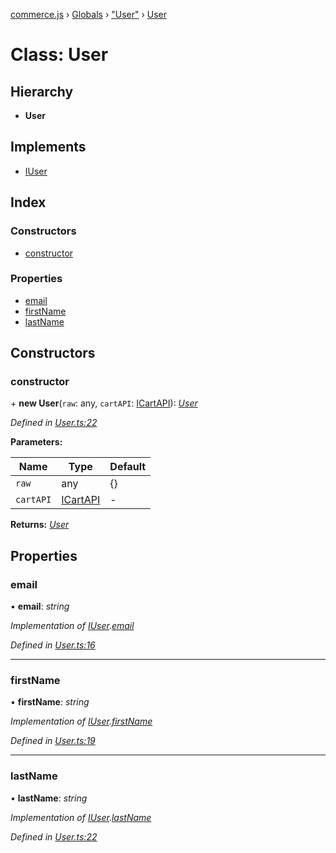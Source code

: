 [commerce.js](../README.md) › [Globals](../globals.md) › ["User"](../modules/_user_.md) › [User](_user_.user.md)

# Class: User

## Hierarchy

* **User**

## Implements

* [IUser](../interfaces/_types_.iuser.md)

## Index

### Constructors

* [constructor](_user_.user.md#constructor)

### Properties

* [email](_user_.user.md#email)
* [firstName](_user_.user.md#firstname)
* [lastName](_user_.user.md#lastname)

## Constructors

###  constructor

\+ **new User**(`raw`: any, `cartAPI`: [ICartAPI](../interfaces/_types_.icartapi.md)): *[User](_user_.user.md)*

*Defined in [User.ts:22](https://github.com/shopjs/commerce.js/blob/8880d74/src/User.ts#L22)*

**Parameters:**

Name | Type | Default |
------ | ------ | ------ |
`raw` | any |  {} |
`cartAPI` | [ICartAPI](../interfaces/_types_.icartapi.md) | - |

**Returns:** *[User](_user_.user.md)*

## Properties

###  email

• **email**: *string*

*Implementation of [IUser](../interfaces/_types_.iuser.md).[email](../interfaces/_types_.iuser.md#email)*

*Defined in [User.ts:16](https://github.com/shopjs/commerce.js/blob/8880d74/src/User.ts#L16)*

___

###  firstName

• **firstName**: *string*

*Implementation of [IUser](../interfaces/_types_.iuser.md).[firstName](../interfaces/_types_.iuser.md#firstname)*

*Defined in [User.ts:19](https://github.com/shopjs/commerce.js/blob/8880d74/src/User.ts#L19)*

___

###  lastName

• **lastName**: *string*

*Implementation of [IUser](../interfaces/_types_.iuser.md).[lastName](../interfaces/_types_.iuser.md#lastname)*

*Defined in [User.ts:22](https://github.com/shopjs/commerce.js/blob/8880d74/src/User.ts#L22)*
